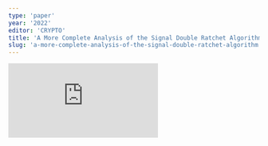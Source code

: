 ```yaml
---
type: 'paper'
year: '2022'
editor: 'CRYPTO'
title: 'A More Complete Analysis of the Signal Double Ratchet Algorithm'
slug: 'a-more-complete-analysis-of-the-signal-double-ratchet-algorithm'
---
```


![](https://static.meri.garden/fcac4707e1310be0815c9603f6817e7e.pdf)